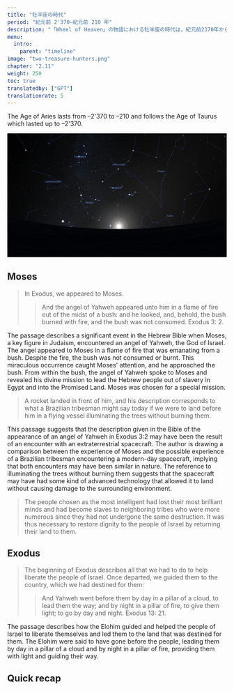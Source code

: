 ```yaml
---
title: "牡羊座の時代"
period: "紀元前 2'370—紀元前 210 年"
description: "「Wheel of Heaven」の物語における牡羊座の時代は、紀元前2370年から紀元前210年にかけての期間であり、牡牛座の時代に続きます。この時代は、特にユダヤ教の中心人物であるモーセに関連する重要な聖書の出来事によって特徴づけられています。物語はモーセの燃える茂みとの遭遇を、ロケットのような先進技術とのやり取りとして解釈し、それが宇宙人の存在を象徴しているとしています。さらに、この時代にはイスラエルの人々の解放が詳述されており、エロヒムに導かれて昼は雲の柱、夜は火の柱で導かれたと、出エジプト記で説明されています。これらの出来事は、この期間におけるエロヒムの人間事情への継続的な影響と導きを示しています。"
menu:
  intro:
    parent: "timeline"
image: "two-treasure-hunters.png"
chapter: "2.11"
weight: 250
toc: true
translatedby: ["GPT"]
translationrate: 5
---
```


The Age of Aries lasts from –2'370 to –210 and follows the Age of Taurus which lasted up to –2'370.

![Image](images/equinox_bc2370.png "Vernal equinox in 2370 BC")

## Moses

> In Exodus, we appeared to Moses.
>
>> And the angel of Yahweh appeared unto him in a flame of fire out of the midst of a bush: and he looked, and, behold, the bush burned with fire, and the bush was not consumed. Exodus 3: 2.

The passage describes a significant event in the Hebrew Bible when Moses, a key figure in Judaism, encountered an angel of Yahweh, the God of Israel. The angel appeared to Moses in a flame of fire that was emanating from a bush. Despite the fire, the bush was not consumed or burnt. This miraculous occurrence caught Moses' attention, and he approached the bush. From within the bush, the angel of Yahweh spoke to Moses and revealed his divine mission to lead the Hebrew people out of slavery in Egypt and into the Promised Land. Moses was chosen for a special mission.

> A rocket landed in front of him, and his description corresponds to what a Brazilian tribesman might say today if we were to land before him in a flying vessel illuminating the trees without burning them.

This passage suggests that the description given in the Bible of the appearance of an angel of Yahweh in Exodus 3:2 may have been the result of an encounter with an extraterrestrial spacecraft. The author is drawing a comparison between the experience of Moses and the possible experience of a Brazilian tribesman encountering a modern-day spacecraft, implying that both encounters may have been similar in nature. The reference to illuminating the trees without burning them suggests that the spacecraft may have had some kind of advanced technology that allowed it to land without causing damage to the surrounding environment.

> The people chosen as the most intelligent had lost their most brilliant minds and had become slaves to neighboring tribes who were more numerous since they had not undergone the same destruction. It was thus necessary to restore dignity to the people of Israel by returning their land to them.

## Exodus

> The beginning of Exodus describes all that we had to do to help liberate the people of Israel. Once departed, we guided them to the country, which we had destined for them:
>
>> And Yahweh went before them by day in a pillar of a cloud, to lead them the way; and by night in a pillar of fire, to give them light; to go by day and night. Exodus 13: 21.

The passage describes how the Elohim guided and helped the people of Israel to liberate themselves and led them to the land that was destined for them. The Elohim were said to have gone before the people, leading them by day in a pillar of a cloud and by night in a pillar of fire, providing them with light and guiding their way.

## Quick recap
